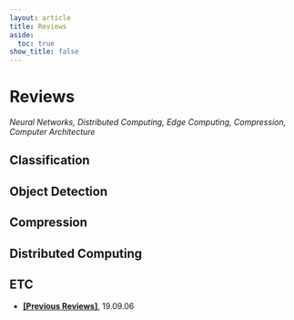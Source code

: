 ```yaml
---
layout: article
title: Reviews
aside:
  toc: true
show_title: false
---
```


# Reviews
*Neural Networks, Distributed Computing, Edge Computing, Compression, Computer Architecture*

## Classification
## Object Detection
## Compression
## Distributed Computing
## ETC
* **[[Previous Reviews]](/2019/09/06/previous-reviews.html)**, 19.09.06

